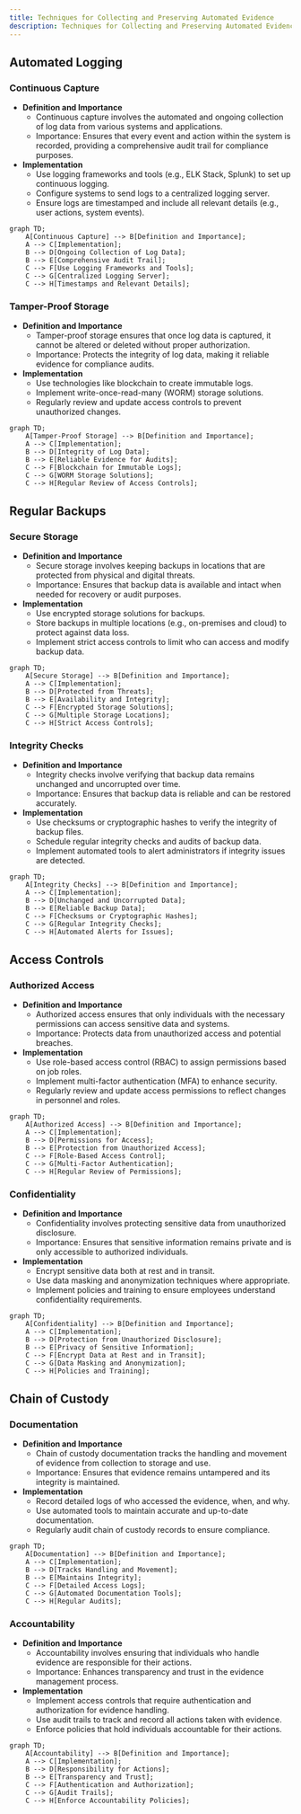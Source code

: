 ```yaml
---
title: Techniques for Collecting and Preserving Automated Evidence
description: Techniques for Collecting and Preserving Automated Evidence
---
```




## Automated Logging

### Continuous Capture
- **Definition and Importance**
  - Continuous capture involves the automated and ongoing collection of log data from various systems and applications.
  - Importance: Ensures that every event and action within the system is recorded, providing a comprehensive audit trail for compliance purposes.
- **Implementation**
  - Use logging frameworks and tools (e.g., ELK Stack, Splunk) to set up continuous logging.
  - Configure systems to send logs to a centralized logging server.
  - Ensure logs are timestamped and include all relevant details (e.g., user actions, system events).

```mermaid
graph TD;
    A[Continuous Capture] --> B[Definition and Importance];
    A --> C[Implementation];
    B --> D[Ongoing Collection of Log Data];
    B --> E[Comprehensive Audit Trail];
    C --> F[Use Logging Frameworks and Tools];
    C --> G[Centralized Logging Server];
    C --> H[Timestamps and Relevant Details];
```

### Tamper-Proof Storage
- **Definition and Importance**
  - Tamper-proof storage ensures that once log data is captured, it cannot be altered or deleted without proper authorization.
  - Importance: Protects the integrity of log data, making it reliable evidence for compliance audits.
- **Implementation**
  - Use technologies like blockchain to create immutable logs.
  - Implement write-once-read-many (WORM) storage solutions.
  - Regularly review and update access controls to prevent unauthorized changes.

```mermaid
graph TD;
    A[Tamper-Proof Storage] --> B[Definition and Importance];
    A --> C[Implementation];
    B --> D[Integrity of Log Data];
    B --> E[Reliable Evidence for Audits];
    C --> F[Blockchain for Immutable Logs];
    C --> G[WORM Storage Solutions];
    C --> H[Regular Review of Access Controls];
```

## Regular Backups

### Secure Storage
- **Definition and Importance**
  - Secure storage involves keeping backups in locations that are protected from physical and digital threats.
  - Importance: Ensures that backup data is available and intact when needed for recovery or audit purposes.
- **Implementation**
  - Use encrypted storage solutions for backups.
  - Store backups in multiple locations (e.g., on-premises and cloud) to protect against data loss.
  - Implement strict access controls to limit who can access and modify backup data.

```mermaid
graph TD;
    A[Secure Storage] --> B[Definition and Importance];
    A --> C[Implementation];
    B --> D[Protected from Threats];
    B --> E[Availability and Integrity];
    C --> F[Encrypted Storage Solutions];
    C --> G[Multiple Storage Locations];
    C --> H[Strict Access Controls];
```

### Integrity Checks
- **Definition and Importance**
  - Integrity checks involve verifying that backup data remains unchanged and uncorrupted over time.
  - Importance: Ensures that backup data is reliable and can be restored accurately.
- **Implementation**
  - Use checksums or cryptographic hashes to verify the integrity of backup files.
  - Schedule regular integrity checks and audits of backup data.
  - Implement automated tools to alert administrators if integrity issues are detected.

```mermaid
graph TD;
    A[Integrity Checks] --> B[Definition and Importance];
    A --> C[Implementation];
    B --> D[Unchanged and Uncorrupted Data];
    B --> E[Reliable Backup Data];
    C --> F[Checksums or Cryptographic Hashes];
    C --> G[Regular Integrity Checks];
    C --> H[Automated Alerts for Issues];
```

## Access Controls

### Authorized Access
- **Definition and Importance**
  - Authorized access ensures that only individuals with the necessary permissions can access sensitive data and systems.
  - Importance: Protects data from unauthorized access and potential breaches.
- **Implementation**
  - Use role-based access control (RBAC) to assign permissions based on job roles.
  - Implement multi-factor authentication (MFA) to enhance security.
  - Regularly review and update access permissions to reflect changes in personnel and roles.

```mermaid
graph TD;
    A[Authorized Access] --> B[Definition and Importance];
    A --> C[Implementation];
    B --> D[Permissions for Access];
    B --> E[Protection from Unauthorized Access];
    C --> F[Role-Based Access Control];
    C --> G[Multi-Factor Authentication];
    C --> H[Regular Review of Permissions];
```

### Confidentiality
- **Definition and Importance**
  - Confidentiality involves protecting sensitive data from unauthorized disclosure.
  - Importance: Ensures that sensitive information remains private and is only accessible to authorized individuals.
- **Implementation**
  - Encrypt sensitive data both at rest and in transit.
  - Use data masking and anonymization techniques where appropriate.
  - Implement policies and training to ensure employees understand confidentiality requirements.

```mermaid
graph TD;
    A[Confidentiality] --> B[Definition and Importance];
    A --> C[Implementation];
    B --> D[Protection from Unauthorized Disclosure];
    B --> E[Privacy of Sensitive Information];
    C --> F[Encrypt Data at Rest and in Transit];
    C --> G[Data Masking and Anonymization];
    C --> H[Policies and Training];
```

## Chain of Custody

### Documentation
- **Definition and Importance**
  - Chain of custody documentation tracks the handling and movement of evidence from collection to storage and use.
  - Importance: Ensures that evidence remains untampered and its integrity is maintained.
- **Implementation**
  - Record detailed logs of who accessed the evidence, when, and why.
  - Use automated tools to maintain accurate and up-to-date documentation.
  - Regularly audit chain of custody records to ensure compliance.

```mermaid
graph TD;
    A[Documentation] --> B[Definition and Importance];
    A --> C[Implementation];
    B --> D[Tracks Handling and Movement];
    B --> E[Maintains Integrity];
    C --> F[Detailed Access Logs];
    C --> G[Automated Documentation Tools];
    C --> H[Regular Audits];
```

### Accountability
- **Definition and Importance**
  - Accountability involves ensuring that individuals who handle evidence are responsible for their actions.
  - Importance: Enhances transparency and trust in the evidence management process.
- **Implementation**
  - Implement access controls that require authentication and authorization for evidence handling.
  - Use audit trails to track and record all actions taken with evidence.
  - Enforce policies that hold individuals accountable for their actions.

```mermaid
graph TD;
    A[Accountability] --> B[Definition and Importance];
    A --> C[Implementation];
    B --> D[Responsibility for Actions];
    B --> E[Transparency and Trust];
    C --> F[Authentication and Authorization];
    C --> G[Audit Trails];
    C --> H[Enforce Accountability Policies];
```

